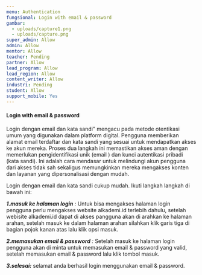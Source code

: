 ```yaml
---
menu: Authentication
fungsional: Login with email & password
gambar:
  - uploads/capture1.png
  - uploads/capture.png
super_admin: Allow
admin: Allow
mentor: Allow
teacher: Pending
partner: Allow
lead_program: Allow
lead_region: Allow
content_writer: Allow
industri: Pending
student: Allow
support_mobile: Yes
---
```

#### Login with email & password

Login dengan email dan kata sandi" mengacu pada metode otentikasi umum yang digunakan dalam platform digital. Pengguna memberikan alamat email terdaftar dan kata sandi yang sesuai untuk mendapatkan akses ke akun mereka. Proses dua langkah ini memastikan akses aman dengan memerlukan pengidentifikasi unik (email  ) dan kunci autentikasi pribadi (kata sandi). Ini adalah cara mendasar untuk melindungi akun pengguna dari akses tidak sah sekaligus memungkinkan mereka mengakses konten dan layanan yang dipersonalisasi dengan mudah.

Login dengan email dan kata sandi cukup mudah. Ikuti langkah langkah di bawah ini:

***1﻿.masuk ke halaman login** :* Untuk bisa mengakses halaman login pengguna perlu mengakses website alkademi.id  terlebih dahulu, setelah webisite alkademi.id dapat di akses pangguna akan di arahkan ke halaman arahan, setelah masuk ke dalam halaman arahan silahkan klik garis tiga di bagian pojok kanan atas lalu klik opsi masuk.

***2.memasukan email & password** :* S﻿etelah masuk ke halaman login pengguna akan di minta untuk memasukan  email & password yang valid, s﻿etelah memasukan email & password  lalu klik tombol masuk.

***3﻿.selesai:*** selamat anda berhasil  login menggunakan email & password.